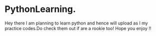 # PythonLearning.
Hey there I am planning to learn python and hence will upload as I my practice codes.Do check them out if are a rookie too! Hope you enjoy !!
